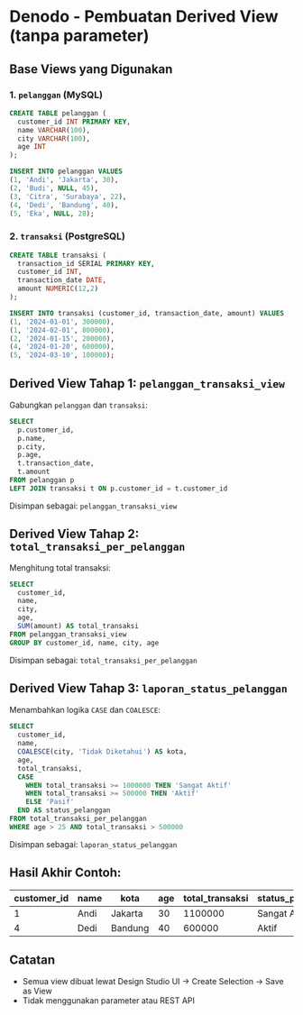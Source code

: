 
# Denodo - Pembuatan Derived View (tanpa parameter)

## Base Views yang Digunakan

### 1. `pelanggan` (MySQL)
```sql
CREATE TABLE pelanggan (
  customer_id INT PRIMARY KEY,
  name VARCHAR(100),
  city VARCHAR(100),
  age INT
);

INSERT INTO pelanggan VALUES
(1, 'Andi', 'Jakarta', 30),
(2, 'Budi', NULL, 45),
(3, 'Citra', 'Surabaya', 22),
(4, 'Dedi', 'Bandung', 40),
(5, 'Eka', NULL, 28);
```

### 2. `transaksi` (PostgreSQL)
```sql
CREATE TABLE transaksi (
  transaction_id SERIAL PRIMARY KEY,
  customer_id INT,
  transaction_date DATE,
  amount NUMERIC(12,2)
);

INSERT INTO transaksi (customer_id, transaction_date, amount) VALUES
(1, '2024-01-01', 300000),
(1, '2024-02-01', 800000),
(2, '2024-01-15', 200000),
(4, '2024-01-20', 600000),
(5, '2024-03-10', 100000);
```

## Derived View Tahap 1: `pelanggan_transaksi_view`

Gabungkan `pelanggan` dan `transaksi`:

```sql
SELECT 
  p.customer_id,
  p.name,
  p.city,
  p.age,
  t.transaction_date,
  t.amount
FROM pelanggan p
LEFT JOIN transaksi t ON p.customer_id = t.customer_id
```

Disimpan sebagai: `pelanggan_transaksi_view`

## Derived View Tahap 2: `total_transaksi_per_pelanggan`

Menghitung total transaksi:

```sql
SELECT
  customer_id,
  name,
  city,
  age,
  SUM(amount) AS total_transaksi
FROM pelanggan_transaksi_view
GROUP BY customer_id, name, city, age
```

Disimpan sebagai: `total_transaksi_per_pelanggan`

## Derived View Tahap 3: `laporan_status_pelanggan`

Menambahkan logika `CASE` dan `COALESCE`:

```sql
SELECT
  customer_id,
  name,
  COALESCE(city, 'Tidak Diketahui') AS kota,
  age,
  total_transaksi,
  CASE 
    WHEN total_transaksi >= 1000000 THEN 'Sangat Aktif'
    WHEN total_transaksi >= 500000 THEN 'Aktif'
    ELSE 'Pasif'
  END AS status_pelanggan
FROM total_transaksi_per_pelanggan
WHERE age > 25 AND total_transaksi > 500000
```

Disimpan sebagai: `laporan_status_pelanggan`

## Hasil Akhir Contoh:

| customer_id | name  | kota     | age | total_transaksi | status_pelanggan |
|-------------|-------|----------|-----|------------------|------------------|
| 1           | Andi  | Jakarta  | 30  | 1100000          | Sangat Aktif     |
| 4           | Dedi  | Bandung  | 40  | 600000           | Aktif            |

## Catatan
- Semua view dibuat lewat Design Studio UI → Create Selection → Save as View
- Tidak menggunakan parameter atau REST API
